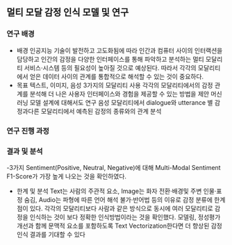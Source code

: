 ## 멀티 모달 감정 인식 모델 및 연구

### 연구 배경
- 배경
인공지능 기술이 발전하고 고도화됨에 따라 인간과 컴퓨터 사이의 인터랙션을 담당하고 인간의 감정을 
다양한 인터페이스를 통해 파악하고 분석하는 멀티 모달리티 서비스·시스템 등의 필요성이 높아질 것으로 예상된다. 
따라서 각각의 모달리티에서 얻은 데이터 사이의 관계를 통합적으로 해석할 수 있는 것이 중요하다.
- 목표
텍스트, 이미지, 음성 3가지의 모달리티 사용
각각의 모달리티에서의 감정 관계를 분석해 더 나은 사용자 인터페이스와 경험을 제공할 수 있는 방법을 제안
머신러닝 모델 설계에 대해서도 연구
음성 모달리티에서 dialogue와 utterance 별 감정과다른 모달리티에서 예측된 감정의 종류와의 관계 분석

### 연구 진행 과정

### 결과 및 분석
-3가지 Sentiment(Positive, Neutral, Negative)에 대해 Multi-Modal Sentiment F1-Score가 가장 높게 나오는 것을 확인하였다.

- 한계 및 분석
Text는 사람의 주관적 요소, Image는 화자 전환·배경및 주변 인물·표정 숨김, Audio는 파형에 따른 언어 해석 불가·반어법 등의 이유로 감정 분류에 한계점이 있다.
각각의 모달리티보다 사람과 같은 방식으로 동시에 여러 모달리티로 감정을 인식하는 것이 보다 정확한 인식방법이라는 것을 확인했다. 
모델링, 정성평가 개선과 함께 문맥적 요소를 포함하도록 Text Vectorization한다면 더 향상된 감정 인식 결과를 기대할 수 있다


